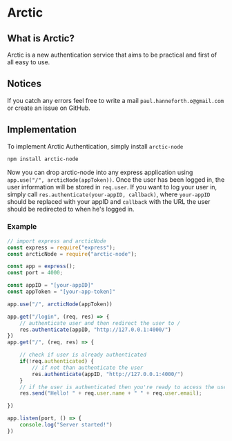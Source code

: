 # Arctic

## What is Arctic?
Arctic is a new authentication service that aims to be practical and first of all easy to use.

## Notices
If you catch any errors feel free to write a mail `paul.hanneforth.o@gmail.com` or create an issue on GitHub.

## Implementation
To implement Arctic Authentication, simply install `arctic-node`
```sh
npm install arctic-node
```
Now you can drop arctic-node into any express application using `app.use("/", arcticNode(appToken))`.
Once the user has been logged in, the user information will be stored in `req.user`. If you want to log your user in, simply call `res.authenticate(your-appID, callback)`, where `your-appID` should be replaced with your appID and `callback` with the URL the user should be redirected to when he's logged in.
### Example
```js
// import express and arcticNode
const express = require("express");
const arcticNode = require("arctic-node");

const app = express();
const port = 4000;

const appID = "[your-appID]"
const appToken = "[your-app-token]"

app.use("/", arcticNode(appToken))

app.get("/login", (req, res) => {
    // authenticate user and then redirect the user to /
    res.authenticate(appID, "http://127.0.0.1:4000/")
})
app.get("/", (req, res) => {

    // check if user is already authenticated
    if(!req.authenticated) {
        // if not than authenticate the user
        res.authenticate(appID, "http://127.0.0.1:4000/")
    }
    // if the user is authenticated then you're ready to access the user information
    res.send("Hello! " + req.user.name + " " + req.user.email);

})

app.listen(port, () => {
    console.log("Server started!")
})
```
